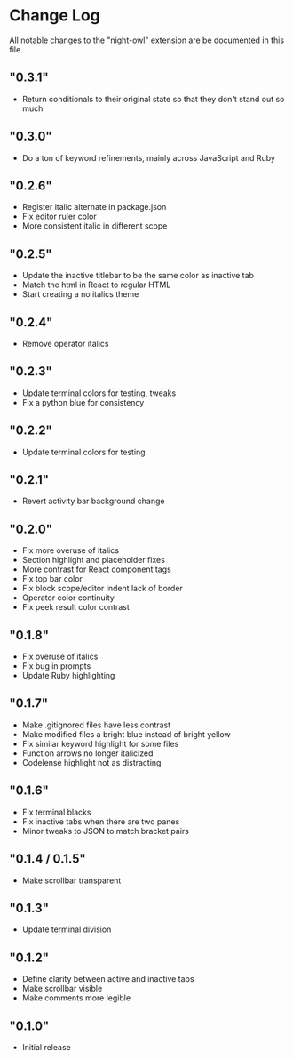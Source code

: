 # Change Log

All notable changes to the "night-owl" extension are be documented in this file.

## "0.3.1"

* Return conditionals to their original state so that they don't stand out so much

## "0.3.0"

* Do a ton of keyword refinements, mainly across JavaScript and Ruby

## "0.2.6"

* Register italic alternate in package.json
* Fix editor ruler color
* More consistent italic in different scope

## "0.2.5"

* Update the inactive titlebar to be the same color as inactive tab
* Match the html in React to regular HTML
* Start creating a no italics theme

## "0.2.4"

* Remove operator italics

## "0.2.3"

* Update terminal colors for testing, tweaks
* Fix a python blue for consistency

## "0.2.2"

* Update terminal colors for testing

## "0.2.1"

* Revert activity bar background change

## "0.2.0"

* Fix more overuse of italics
* Section highlight and placeholder fixes
* More contrast for React component tags
* Fix top bar color
* Fix block scope/editor indent lack of border
* Operator color continuity
* Fix peek result color contrast

## "0.1.8"

* Fix overuse of italics
* Fix bug in prompts
* Update Ruby highlighting

## "0.1.7"

* Make .gitignored files have less contrast
* Make modified files a bright blue instead of bright yellow
* Fix similar keyword highlight for some files
* Function arrows no longer italicized
* Codelense highlight not as distracting

## "0.1.6"

* Fix terminal blacks
* Fix inactive tabs when there are two panes
* Minor tweaks to JSON to match bracket pairs

## "0.1.4 / 0.1.5"

* Make scrollbar transparent

## "0.1.3"

* Update terminal division

## "0.1.2"

* Define clarity between active and inactive tabs
* Make scrollbar visible
* Make comments more legible

## "0.1.0"

* Initial release

